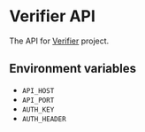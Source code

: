 # Verifier API

The API for [Verifier](https://verifier.mx) project.

## Environment variables

* `API_HOST`
* `API_PORT`
* `AUTH_KEY`
* `AUTH_HEADER`
